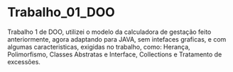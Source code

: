 # Trabalho_01_DOO
Trabalho 1 de DOO, utilizei o modelo da calculadora de gestação feito anteriormente, agora adaptando para JAVA, sem intefaces graficas, e com algumas caracteristicas, exigidas no trabalho, como: Herança, Polimorfismo,  Classes Abstratas e Interface, Collections e Tratamento de excessões.
